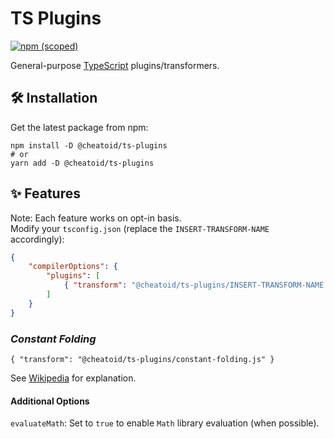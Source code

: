 # TS Plugins
[![npm (scoped)](https://img.shields.io/npm/v/@cheatoid/ts-plugins?style=for-the-badge)](https://www.npmjs.com/package/@cheatoid/ts-plugins)

General-purpose [TypeScript](https://github.com/microsoft/TypeScript) plugins/transformers.

## 🛠 Installation
Get the latest package from npm:
```shell
npm install -D @cheatoid/ts-plugins
# or
yarn add -D @cheatoid/ts-plugins
```

## ✨ Features

Note: Each feature works on opt-in basis.  
Modify your `tsconfig.json` (replace the `INSERT-TRANSFORM-NAME` accordingly):  
```json
{
    "compilerOptions": {
        "plugins": [
            { "transform": "@cheatoid/ts-plugins/INSERT-TRANSFORM-NAME.js" },
        ]
    }
}
```

### ***Constant Folding***
`{ "transform": "@cheatoid/ts-plugins/constant-folding.js" }`

See [Wikipedia](https://en.wikipedia.org/wiki/Constant_folding) for explanation.

#### Additional Options
`evaluateMath`: Set to `true` to enable `Math` library evaluation (when possible).
